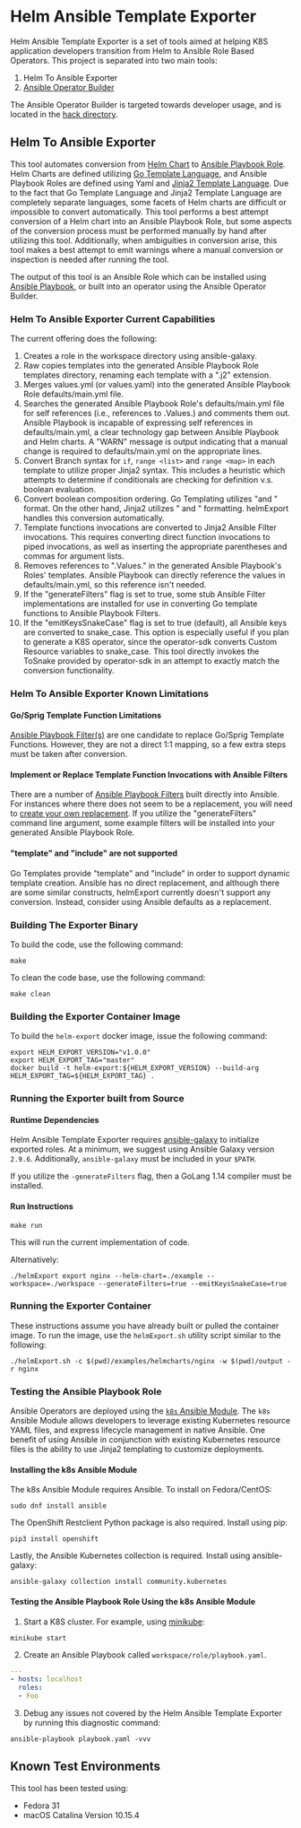 # Helm Ansible Template Exporter

Helm Ansible Template Exporter is a set of tools aimed at helping K8S application developers transition from Helm to
Ansible Role Based Operators.  This project is separated into two main tools:

1) Helm To Ansible Exporter
2) [Ansible Operator Builder](./hack/README.md)

The Ansible Operator Builder is targeted towards developer usage, and is located in the [hack directory](./hack).

## Helm To Ansible Exporter

This tool automates conversion from [Helm Chart](https://helm.sh/) to
[Ansible Playbook Role](https://docs.ansible.com/ansible/latest/user_guide/playbooks_reuse_roles.html).  Helm Charts are
defined utilizing [Go Template Language](https://golang.org/pkg/text/template/), and Ansible Playbook Roles are
defined using Yaml and [Jinja2 Template Language](https://jinja.palletsprojects.com).  Due to the fact that Go Template
Language and Jinja2 Template Language are completely separate languages, some facets of Helm charts are difficult or
impossible to convert automatically.  This tool performs a best attempt conversion of a Helm chart into an Ansible
Playbook Role, but some aspects of the conversion process must be performed manually by hand after utilizing this tool.
Additionally, when ambiguities in conversion arise, this tool makes a best attempt to emit warnings where a manual
conversion or inspection is needed after running the tool.

The output of this tool is an Ansible Role which can be installed using
[Ansible Playbook](https://docs.ansible.com/ansible/latest/cli/ansible-playbook.html), or built into an operator using
the Ansible Operator Builder.

### Helm To Ansible Exporter Current Capabilities
The current offering does the following:
1)  Creates a role in the workspace directory using ansible-galaxy.
2)  Raw copies templates into the generated Ansible Playbook Role templates directory, renaming each template with a
    ".j2" extension.
3)  Merges values.yml (or values.yaml) into the generated Ansible Playbook Role defaults/main.yml file.
4)  Searches the generated Ansible Playbook Role's defaults/main.yml file for self references (i.e., references to
    .Values.) and comments them out.  Ansible Playbook is incapable of expressing self references in defaults/main.yml,
    a clear technology gap between Ansible Playbook and Helm charts.  A "WARN" message is output indicating that a
    manual change is required to defaults/main.yml on the appropriate lines.
5)  Convert Branch syntax for `if`, `range <list>` and `range <map>` in each template to utilize proper Jinja2 syntax.
    This includes a heuristic which attempts to determine if conditionals are checking for definition v.s. boolean
    evaluation.
6)  Convert boolean composition ordering.  Go Templating utilizes "and <condition1> <condition2>" format.  On the other
    hand, Jinja2 utilizes "<condition1> and <condition2>" formatting.  helmExport handles this conversion automatically.
7)  Template functions invocations are converted to Jinja2 Ansible Filter invocations.  This requires converting direct
    function invocations to piped invocations, as well as inserting the appropriate parentheses and commas for argument
    lists.
8)  Removes references to ".Values." in the generated Ansible Playbook's Roles' templates.  Ansible Playbook can directly
    reference the values in defaults/main.yml, so this reference isn't needed.
9)  If the "generateFilters" flag is set to true, some stub Ansible Filter implementations are installed for use in
    converting Go template functions to Ansible Playbook Filters.
10) If the "emitKeysSnakeCase" flag is set to true (default), all Ansible keys are converted to snake_case.  This option
    is especially useful if you plan to generate a K8S operator, since the operator-sdk converts Custom Resource
    variables to snake_case.  This tool directly invokes the ToSnake provided by operator-sdk in an attempt to exactly
    match the conversion functionality.
   
### Helm To Ansible Exporter Known Limitations

#### Go/Sprig Template Function Limitations

[Ansible Playbook Filter(s)](https://docs.ansible.com/ansible/latest/user_guide/playbooks_filters.html) are one
candidate to replace Go/Sprig Template Functions.  However, they are not a direct 1:1 mapping, so a few extra steps must
be taken after conversion.

#### Implement or Replace Template Function Invocations with Ansible Filters
There are a number of
[Ansible Playbook Filters](https://docs.ansible.com/ansible/latest/user_guide/playbooks_filters.html) built directly
into Ansible.  For instances where there does not seem to be a replacement, you will need to
[create your own replacement](https://www.dasblinkenlichten.com/creating-ansible-filter-plugins/).  If you utilize the
"generateFilters" command line argument, some example filters will be installed into your generated Ansible Playbook
Role.

#### "template" and "include" are not supported

Go Templates provide "template" and "include" in order to support dynamic template creation.  Ansible has no direct
replacement, and although there are some similar constructs, helmExport currently doesn't support any conversion.
Instead, consider using Ansible defaults as a replacement.

### Building The Exporter Binary

To build the code, use the following command:

```shell script
make
```

To clean the code base, use the following command:
```shell script
make clean
```

### Building the Exporter Container Image

To build the `helm-export` docker image, issue the following command:

```shell script
export HELM_EXPORT_VERSION="v1.0.0"
export HELM_EXPORT_TAG="master"
docker build -t helm-export:${HELM_EXPORT_VERSION} --build-arg HELM_EXPORT_TAG=${HELM_EXPORT_TAG} .
```

### Running the Exporter built from Source

#### Runtime Dependencies

Helm Ansible Template Exporter requires [ansible-galaxy](https://galaxy.ansible.com/) to initialize exported roles.
At a minimum, we suggest using Ansible Galaxy version `2.9.6`.  Additionally, `ansible-galaxy` must be included in your
`$PATH`.

If you utilize the `-generateFilters` flag, then a GoLang 1.14 compiler must be installed.

#### Run Instructions

```shell script
make run
``` 
This will run the current implementation of code.

Alternatively:

```shell script
./helmExport export nginx --helm-chart=./example --workspace=./workspace --generateFilters=true --emitKeysSnakeCase=true
```

### Running the Exporter Container

These instructions assume you have already built or pulled the container image.  To run the image, use the
`helmExport.sh` utility script similar to the following:

```shell script
./helmExport.sh -c $(pwd)/examples/helmcharts/nginx -w $(pwd)/output -r nginx
```


### Testing the Ansible Playbook Role

Ansible Operators are deployed using the
[`k8s` Ansible Module](https://docs.ansible.com/ansible/latest/modules/k8s_module.html).  The `k8s` Ansible Module
allows developers to leverage existing Kubernetes resource YAML files, and express lifecycle management in native
Ansible.  One benefit of using Ansible in conjunction with existing Kubernetes resource files is the ability to use
Jinja2 templating to customize deployments.

#### Installing the k8s Ansible Module

The k8s Ansible Module requires Ansible.  To install on Fedora/CentOS:

```shell script
sudo dnf install ansible
```

The OpenShift Restclient Python package is also required.  Install using pip:

```shell script
pip3 install openshift
```

Lastly, the Ansible Kubernetes collection is required. Install using ansible-galaxy:

```shell script
ansible-galaxy collection install community.kubernetes
```

#### Testing the Ansible Playbook Role Using the k8s Ansible Module

1. Start a K8S cluster.  For example, using [minikube](https://minikube.sigs.k8s.io/docs/):

```shell script
minikube start
```
 
2. Create an Ansible Playbook called `workspace/role/playbook.yaml`.

```yaml
---
- hosts: localhost
  roles:
  - Foo
```

3. Debug any issues not covered by the Helm Ansible Template Exporter by running this diagnostic command:

```shell script
ansible-playbook playbook.yaml -vvv
```

## Known Test Environments

This tool has been tested using:
* Fedora 31
* macOS Catalina Version 10.15.4
